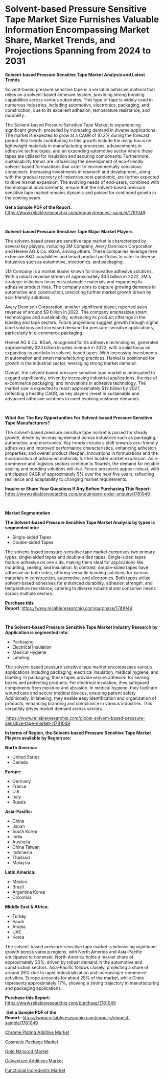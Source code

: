 <p><h1>Solvent-based Pressure Sensitive Tape Market Size Furnishes Valuable Information Encompassing Market Share, Market Trends, and Projections Spanning from 2024 to 2031</h1></p><p><strong>Solvent-based Pressure Sensitive Tape Market Analysis and Latest Trends</strong></p>
<p><p>Solvent-based pressure sensitive tape is a versatile adhesive material that relies on a solvent-based adhesive system, providing strong bonding capabilities across various substrates. This type of tape is widely used in numerous industries, including automotive, electronics, packaging, and construction, due to its excellent adhesion, temperature resistance, and durability.</p><p>The Solvent-based Pressure Sensitive Tape Market is experiencing significant growth, propelled by increasing demand in diverse applications. The market is expected to grow at a CAGR of 10.2% during the forecast period. Key trends contributing to this growth include the rising focus on lightweight materials in manufacturing processes, advancements in adhesive technologies, and an expanding automotive sector where these tapes are utilized for insulation and securing components. Furthermore, sustainability trends are influencing the development of eco-friendly solvent-based formulations that cater to environmentally conscious consumers. Increasing investments in research and development, along with the gradual recovery of industries post-pandemic, are further expected to drive market expansion. The evolving needs of end-users, combined with technological advancements, ensure that the solvent-based pressure sensitive tape market remains dynamic and poised for continued growth in the coming years.</p></p>
<p><strong>Get a Sample PDF of the Report:&nbsp;</strong> <a href="https://www.reliableresearchiq.com/enquiry/request-sample/1781049?utm_campaign=1141&utm_medium=2&utm_source=Github&utm_content=ia&utm_term=08102024&utm_id=solvent-based-pressure-sensitive-tape">https://www.reliableresearchiq.com/enquiry/request-sample/1781049</a></p>
<p>&nbsp;</p>
<p><strong>Solvent-based Pressure Sensitive Tape Major Market Players</strong></p>
<p><p>The solvent-based pressure sensitive tape market is characterized by several key players, including 3M Company, Avery Dennison Corporation, and Henkel AG & Co. KGaA, among others. These companies leverage their extensive R&D capabilities and broad product portfolios to cater to diverse industries such as automotive, electronics, and packaging.</p><p>3M Company is a market leader known for innovative adhesive solutions. With a robust revenue stream of approximately $35 billion in 2022, 3M's strategic initiatives focus on sustainable materials and expanding its adhesive product lines. The company aims to capture growing demands in automotive and construction, predicting further market growth driven by eco-friendly solutions.</p><p>Avery Dennison Corporation, another significant player, reported sales revenue of around $9 billion in 2022. The company emphasizes smart technologies and sustainability, enhancing its product offerings in the labeling and tape sectors. Future projections suggest growth through digital label solutions and increased demand for pressure-sensitive applications, particularly in e-commerce packaging.</p><p>Henkel AG & Co. KGaA, recognized for its adhesive technologies, generated approximately $23 billion in sales revenue in 2022, with a solid focus on expanding its portfolio in solvent-based tapes. With increasing investments in automation and smart manufacturing practices, Henkel is positioned for growth in the industrial sector, leveraging strong market demand.</p><p>Overall, the solvent-based pressure sensitive tape market is anticipated to expand significantly, driven by increasing industrial applications, the rise of e-commerce packaging, and innovations in adhesive technology. The market size is expected to reach approximately $12 billion by 2027, reflecting a healthy CAGR, as key players invest in sustainable and advanced adhesive solutions to meet evolving customer demands.</p></p>
<p>&nbsp;</p>
<p><strong>What Are The Key Opportunities For Solvent-based Pressure Sensitive Tape Manufacturers?</strong></p>
<p><p>The solvent-based pressure sensitive tape market is poised for steady growth, driven by increasing demand across industries such as packaging, automotive, and electronics. Key trends include a shift towards eco-friendly adhesives and improved performance characteristics, enhancing adhesion properties, and overall product lifespan. Innovations in formulations and the incorporation of advanced materials further bolster market expansion. As e-commerce and logistics sectors continue to flourish, the demand for reliable sealing and bonding solutions will rise. Future prospects appear robust, with anticipated CAGR of approximately 5% over the next five years, reflecting resilience and adaptability to changing market requirements.</p></p>
<p><strong>Inquire or Share Your Questions If Any Before Purchasing This Report:</strong> <a href="https://www.reliableresearchiq.com/enquiry/pre-order-enquiry/1781049?utm_campaign=1141&utm_medium=2&utm_source=Github&utm_content=ia&utm_term=08102024&utm_id=solvent-based-pressure-sensitive-tape">https://www.reliableresearchiq.com/enquiry/pre-order-enquiry/1781049</a></p>
<p>&nbsp;</p>
<p><strong>Market Segmentation</strong></p>
<p><strong>The Solvent-based Pressure Sensitive Tape Market Analysis by types is segmented into:</strong></p>
<p><ul><li>Single-sided Tapes</li><li>Double-sided Tapes</li></ul></p>
<p><p>The solvent-based pressure-sensitive tape market comprises two primary types: single-sided tapes and double-sided tapes. Single-sided tapes feature adhesive on one side, making them ideal for applications like mounting, sealing, and insulation. In contrast, double-sided tapes have adhesive on both sides, offering versatile bonding solutions for various materials in construction, automotive, and electronics. Both types utilize solvent-based adhesives for enhanced durability, adhesion strength, and temperature resistance, catering to diverse industrial and consumer needs across multiple sectors.</p></p>
<p><strong>Purchase this Report:&nbsp;</strong><a href="https://www.reliableresearchiq.com/purchase/1781049?utm_campaign=1141&utm_medium=2&utm_source=Github&utm_content=ia&utm_term=08102024&utm_id=solvent-based-pressure-sensitive-tape">https://www.reliableresearchiq.com/purchase/1781049</a></p>
<p>&nbsp;</p>
<p><strong>The Solvent-based Pressure Sensitive Tape Market Industry Research by Application is segmented into:</strong></p>
<p><ul><li>Packaging</li><li>Electrical Insulation</li><li>Medical Hygiene</li><li>Labeling</li></ul></p>
<p><p>The solvent-based pressure sensitive tape market encompasses various applications including packaging, electrical insulation, medical hygiene, and labeling. In packaging, these tapes provide secure adhesion for sealing boxes and protecting products. For electrical insulation, they safeguard components from moisture and abrasion. In medical hygiene, they facilitate wound care and secure medical devices, ensuring patient safety. Additionally, in labeling, they enable easy identification and organization of products, enhancing branding and compliance in various industries. This versatility drives market demand across sectors.</p></p>
<p><a href="https://www.reliableresearchiq.com/global-solvent-based-pressure-sensitive-tape-market-r1781049?utm_campaign=1141&utm_medium=2&utm_source=Github&utm_content=ia&utm_term=08102024&utm_id=solvent-based-pressure-sensitive-tape">&nbsp;https://www.reliableresearchiq.com/global-solvent-based-pressure-sensitive-tape-market-r1781049</a></p>
<p><strong>In terms of Region, the Solvent-based Pressure Sensitive Tape Market Players available by Region are:</strong></p>
<p>
    <p> <strong> North America: </strong>
        <ul>
            <li>United States</li>
            <li>Canada</li>
        </ul>
        </p> 
    <p> <strong> Europe: </strong>
        <ul>
            <li>Germany</li>
            <li>France</li>
            <li>U.K.</li>
            <li>Italy</li>
            <li>Russia</li>
        </ul>
        </p> 
    <p> <strong> Asia-Pacific: </strong>
        <ul>
            <li>China</li>
            <li>Japan</li>
            <li>South Korea</li>
            <li>India</li>
            <li>Australia</li>
            <li>China Taiwan</li>
            <li>Indonesia</li>
            <li>Thailand</li>
            <li>Malaysia</li>
        </ul>
        </p> 
    <p> <strong> Latin America: </strong>
        <ul>
            <li>Mexico</li>
            <li>Brazil</li>
            <li>Argentina Korea</li>
            <li>Colombia</li>
        </ul>
        </p> 
    <p> <strong> Middle East & Africa: </strong>
        <ul>
            <li>Turkey</li>
            <li>Saudi</li>
            <li>Arabia</li>
            <li>UAE</li>
            <li>Korea</li>
        </ul>
    </p>
    </p>
<p><p>The solvent-based pressure-sensitive tape market is witnessing significant growth across various regions, with North America and Asia-Pacific anticipated to dominate. North America holds a market share of approximately 30%, driven by robust demand in the automotive and construction sectors. Asia-Pacific follows closely, projecting a share of around 28% due to rapid industrialization and increasing e-commerce activities. Europe accounts for about 25% of the market, while China represents approximately 17%, showing a strong trajectory in manufacturing and packaging applications.</p></p>
<p><strong>Purchase this Report: </strong><a href="https://www.reliableresearchiq.com/purchase/1781049?utm_campaign=1141&utm_medium=2&utm_source=Github&utm_content=ia&utm_term=08102024&utm_id=solvent-based-pressure-sensitive-tape">https://www.reliableresearchiq.com/purchase/1781049</a></p>
<p>&nbsp;<strong>Get a Sample PDF of the Report:&nbsp;&nbsp;</strong><a href="https://www.reliableresearchiq.com/enquiry/request-sample/1781049?utm_campaign=1141&utm_medium=2&utm_source=Github&utm_content=ia&utm_term=08102024&utm_id=solvent-based-pressure-sensitive-tape">https://www.reliableresearchiq.com/enquiry/request-sample/1781049</a></p>
<p><strong></strong></p>
<p><p><a href="https://github.com/alisia4sskil/Market-Research-Report-List-1/blob/main/chrome-plating-additive-market.md?utm_campaign=1141&utm_medium=2&utm_source=Github&utm_content=ia&utm_term=08102024&utm_id=solvent-based-pressure-sensitive-tape">Chrome Plating Additive Market</a></p><p><a href="https://www.linkedin.com/pulse/in-depth-analysis-global-cosmetic-package-market-scope-its-ly5gf?utm_campaign=1141&utm_medium=2&utm_source=Github&utm_content=ia&utm_term=08102024&utm_id=solvent-based-pressure-sensitive-tape">Cosmetic Package Market</a></p><p><a href="https://issuu.com/reportprime-2/docs/gold-nanorod-market-size-2030.pptx_5a9cc48a8396c3?utm_campaign=1141&utm_medium=2&utm_source=Github&utm_content=ia&utm_term=08102024&utm_id=solvent-based-pressure-sensitive-tape">Gold Nanorod Market</a></p><p><a href="https://github.com/juniordelafrance/Market-Research-Report-List-5/blob/main/galvanized-additives-market.md?utm_campaign=1141&utm_medium=2&utm_source=Github&utm_content=ia&utm_term=08102024&utm_id=solvent-based-pressure-sensitive-tape">Galvanized Additives Market</a></p><p><a href="https://issuu.com/reportprime-2/docs/functional-ingredients-market-size-_56bf3d1ecec83b?utm_campaign=1141&utm_medium=2&utm_source=Github&utm_content=ia&utm_term=08102024&utm_id=solvent-based-pressure-sensitive-tape">Functional Ingredients Market</a></p></p>